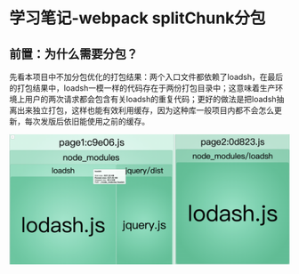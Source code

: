 # 学习笔记-webpack splitChunk分包

## 前置：为什么需要分包？
先看本项目中不加分包优化的打包结果：两个入口文件都依赖了loadsh，在最后的打包结果中，loadsh一模一样的代码存在于两份打包目录中；这意味着生产环境上用户的两次请求都会包含有关loadsh的重复代码；更好的做法是把loadsh抽离出来独立打包，这样也能有效利用缓存，因为这种库一般项目内都不会怎么更新，每次发版后依旧能使用之前的缓存。

![打包结果](image.png)